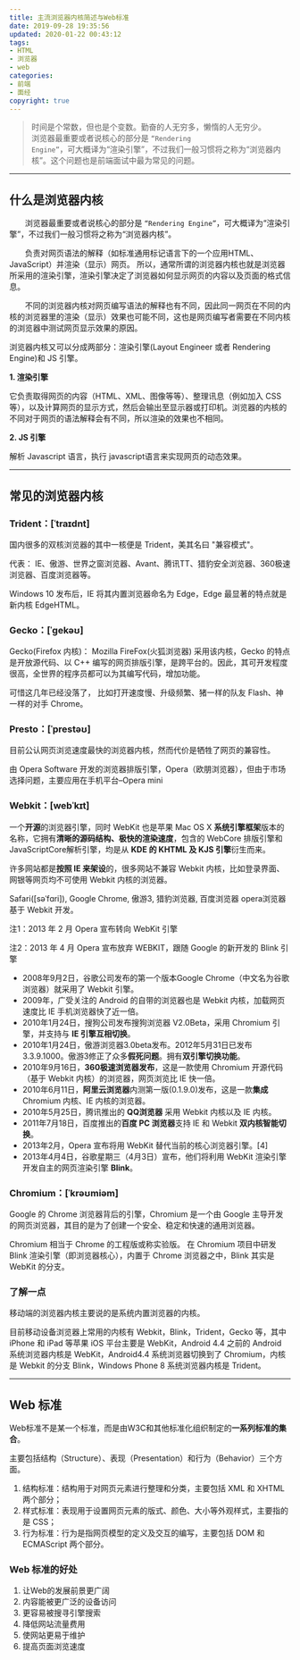 ```yaml
---
title: 主流浏览器内核简述与Web标准
date: 2019-09-28 19:35:56
updated: 2020-01-22 00:43:12
tags:
- HTML
- 浏览器
- web
categories:
- 前端
- 面经
copyright: true
---
```



> <span class = 'introduction'>时间是个常数，但也是个变数。勤奋的人无穷多，懒惰的人无穷少。</span><br/>
浏览器最重要或者说核心的部分是 <code>“Rendering Engine”</code>，可大概译为“渲染引擎”，不过我们一般习惯将之称为“浏览器内核”。这个问题也是前端面试中最为常见的问题。

<!--more-->

<hr/>

## 什么是浏览器内核

<div class = "note info" style = "text-indent: 2em;">
<p>
浏览器最重要或者说核心的部分是 <code>“Rendering Engine”</code>，可大概译为“渲染引擎”，不过我们一般习惯将之称为“浏览器内核”。</p>
<p>
负责对网页语法的解释（如标准通用标记语言下的一个应用HTML、JavaScript）并渲染（显示）网页。 所以，通常所谓的浏览器内核也就是浏览器所采用的渲染引擎，渲染引擎决定了浏览器如何显示网页的内容以及页面的格式信息。
</p>
<p>
不同的浏览器内核对网页编写语法的解释也有不同，因此同一网页在不同的内核的浏览器里的渲染（显示）效果也可能不同，这也是网页编写者需要在不同内核的浏览器中测试网页显示效果的原因。
</p>
</div>
<p>浏览器内核又可以分成两部分：渲染引擎(Layout Engineer 或者 Rendering Engine)和 JS 引擎。</p>
<div class = "note danger">
    <p><strong>1. 渲染引擎</strong></p>
    <p>它负责取得网页的内容（HTML、XML、图像等等）、整理讯息（例如加入 CSS 等），以及计算网页的显示方式，然后会输出至显示器或打印机。浏览器的内核的不同对于网页的语法解释会有不同，所以渲染的效果也不相同。</p>
    <p><strong>2. JS 引擎</strong></p>
    <p>解析 Javascript 语言，执行 javascript语言来实现网页的动态效果。</p>
</div>

<hr />

## 常见的浏览器内核

### Trident：[ˈtraɪdnt]

国内很多的双核浏览器的其中一核便是 Trident，美其名曰 "兼容模式"。

代表： IE、傲游、世界之窗浏览器、Avant、腾讯TT、猎豹安全浏览器、360极速浏览器、百度浏览器等。

Windows 10 发布后，IE 将其内置浏览器命名为 Edge，Edge 最显著的特点就是新内核 EdgeHTML。

### Gecko：[ˈgekəʊ]

Gecko(Firefox 内核)： Mozilla FireFox(火狐浏览器) 采用该内核，Gecko 的特点是开放源代码、以 C++ 编写的网页排版引擎，是跨平台的。因此，其可开发程度很高，全世界的程序员都可以为其编写代码，增加功能。 

<div class = "note danger">
可惜这几年已经没落了， 比如打开速度慢、升级频繁、猪一样的队友 Flash、神一样的对手 Chrome。
</div>

### Presto：[ˈprestəʊ]

目前公认网页浏览速度最快的浏览器内核，然而代价是牺牲了网页的兼容性。

由 Opera Software 开发的浏览器排版引擎，Opera（欧朋浏览器），但由于市场选择问题，主要应用在手机平台–Opera mini

### Webkit：[webˈkɪt]

一个**开源**的浏览器引擎，同时 WebKit 也是苹果 Mac OS X **系统引擎框架**版本的名称，它拥有**清晰的源码结构、极快的渲染速度**，包含的 WebCore 排版引擎和 JavaScriptCore解析引擎，均是从 **KDE 的 KHTML 及 KJS 引擎**衍生而来。

许多网站都是**按照 IE 来架设**的，很多网站不兼容 Webkit 内核，比如登录界面、网银等网页均不可使用 Webkit 内核的浏览器。

Safari([səˈfɑri]), Google Chrome, 傲游3, 猎豹浏览器, 百度浏览器 opera浏览器 基于 Webkit 开发。

<div class = "note danger">
注1：2013 年 2 月 Opera 宣布转向 WebKit 引擎

注2：2013 年 4 月 Opera 宣布放弃 WEBKIT，跟随 Google 的新开发的 Blink 引擎
</div>

- 2008年9月2日，谷歌公司发布的第一个版本Google Chrome（中文名为谷歌浏览器）就采用了 Webkit 引擎。
- 2009年，广受关注的 Android 的自带的浏览器也是 Webkit 内核，加载网页速度比 IE 手机浏览器快了近一倍。
- 2010年1月24日，搜狗公司发布搜狗浏览器 V2.0Beta，采用 Chromium 引擎，并支持与 **IE 引擎互相切换**。
- 2010年1月24日，傲游浏览器3.0beta发布。2012年5月31日已发布3.3.9.1000。傲游3修正了众多**假死问题**。拥有**双引擎切换功能**。
- 2010年9月16日，**360极速浏览器发布**，这是一款使用 Chromium 开源代码（基于 Webkit 内核）的浏览器，网页浏览比 IE 快一倍。
- 2010年6月11日，**阿里云浏览器**内测第一版(0.1.9.0)发布，这是一款**集成** Chromium 内核、IE 内核的浏览器。
- 2010年5月25日，腾讯推出的 **QQ浏览器** 采用 Webkit 内核以及 IE 内核。
- 2011年7月18日，百度推出的**百度 PC 浏览器**支持 IE 和 Webkit **双内核智能切换**。
- 2013年2月，Opera 宣布将用 WebKit 替代当前的核心浏览器引擎。[4]
- 2013年4月4日，谷歌星期三（4月3日）宣布，他们将利用 WebKit 渲染引擎开发自主的网页渲染引擎 **Blink**。

### Chromium：[ˈkrəʊmiəm]

Google 的 Chrome 浏览器背后的引擎，Chromium 是一个由 Google 主导开发的网页浏览器，其目的是为了创建一个安全、稳定和快速的通用浏览器。

Chromium 相当于 Chrome 的工程版或称实验版。 在 Chromium 项目中研发 Blink 渲染引擎（即浏览器核心），内置于 Chrome 浏览器之中，Blink 其实是 WebKit 的分支。

### 了解一点

<div class = "note info" style = "text-indent=2em">
<p>移动端的浏览器内核主要说的是系统内置浏览器的内核。</p>
<p>目前移动设备浏览器上常用的内核有 Webkit，Blink，Trident，Gecko 等，其中 iPhone 和 iPad 等苹果 iOS 平台主要是 WebKit，Android 4.4 之前的 Android 系统浏览器内核是 WebKit，Android4.4 系统浏览器切换到了 Chromium，内核是 Webkit 的分支 Blink，Windows Phone 8 系统浏览器内核是 Trident。</p>
</div>

<hr />

## Web 标准

Web标准不是某一个标准，而是由W3C和其他标准化组织制定的**一系列标准的集合**。

主要包括结构（Structure）、表现（Presentation）和行为（Behavior）三个方面。

1. 结构标准：结构用于对网页元素进行整理和分类，主要包括 XML 和 XHTML 两个部分；
2. 样式标准：表现用于设置网页元素的版式、颜色、大小等外观样式，主要指的是 CSS；
3. 行为标准：行为是指网页模型的定义及交互的编写，主要包括 DOM 和 ECMAScript 两个部分。

### Web 标准的好处

1. 让Web的发展前景更广阔 
2. 内容能被更广泛的设备访问
3. 更容易被搜寻引擎搜索
4. 降低网站流量费用
5. 使网站更易于维护
6. 提高页面浏览速度
